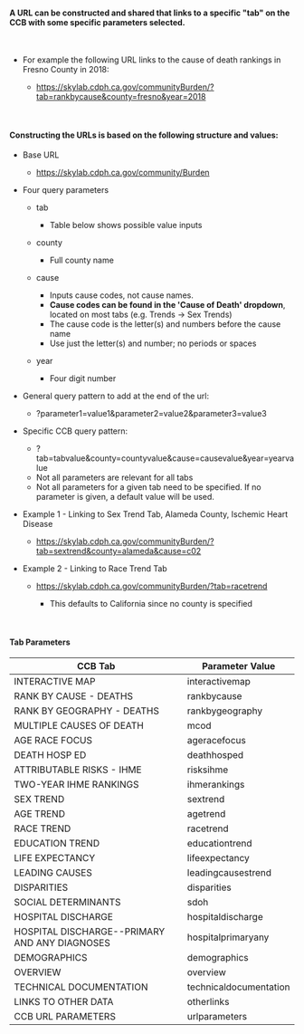 #### A URL can be constructed and shared that links to a specific "tab" on the CCB with some specific parameters selected.

<br>

-   For example the following URL links to the cause of death rankings in Fresno County in 2018:

    -   <a target="_blank" rel="noopener noreferrer" href="https://skylab.cdph.ca.gov/communityBurden/?tab=rankbycause&county=fresno&year=2018">https://skylab.cdph.ca.gov/communityBurden/?tab=rankbycause&county=fresno&year=2018</a>
    
<br>

#### Constructing the URLs is based on the following structure and values:

-   Base URL

    -   <a target="_blank" rel="noopener noreferrer" href="https://skylab.cdph.ca.gov/community/Burden">https://skylab.cdph.ca.gov/community/Burden</a>

-   Four query parameters

    -   tab

        -   Table below shows possible value inputs

    -   county

        -   Full county name

    -   cause

        -   Inputs cause codes, not cause names.
        -   **Cause codes can be found in the 'Cause of Death' dropdown**, located on most tabs (e.g. Trends -\> Sex Trends)
        -   The cause code is the letter(s) and numbers before the cause name
        -   Use just the letter(s) and number; no periods or spaces

    -   year

        -   Four digit number

-   General query pattern to add at the end of the url:

    -   ?parameter1=value1&parameter2=value2&parameter3=value3

-   Specific CCB query pattern:

    -   ?tab=tabvalue&county=countyvalue&cause=causevalue&year=yearvalue
    -   Not all parameters are relevant for all tabs
    -   Not all parameters for a given tab need to be specified. If no parameter is given, a default value will be used.

-   Example 1 - Linking to Sex Trend Tab, Alameda County, Ischemic Heart Disease

    -   <a target="_blank" rel="noopener noreferrer" href="https://skylab.cdph.ca.gov/communityBurden/?tab=sextrend&county=alameda&cause=c02">https://skylab.cdph.ca.gov/communityBurden/?tab=sextrend&county=alameda&cause=c02</a>

-   Example 2 - Linking to Race Trend Tab

    -   <a target="_blank" rel="noopener noreferrer" href="https://skylab.cdph.ca.gov/communityBurden/?tab=racetrend">https://skylab.cdph.ca.gov/communityBurden/?tab=racetrend</a>

        -   This defaults to California since no county is specified

<br>

#### Tab Parameters

| CCB Tab                                       | Parameter Value        |
|-----------------------------------------------|------------------------|
| INTERACTIVE MAP                               | interactivemap         |
| RANK BY CAUSE - DEATHS                        | rankbycause            |
| RANK BY GEOGRAPHY - DEATHS                    | rankbygeography        |
| MULTIPLE CAUSES OF DEATH                      | mcod                   |
| AGE RACE FOCUS                                | ageracefocus           |
| DEATH HOSP ED                                 | deathhosped            |
| ATTRIBUTABLE RISKS - IHME                     | risksihme              |
| TWO-YEAR IHME RANKINGS                        | ihmerankings           |
| SEX TREND                                     | sextrend               |
| AGE TREND                                     | agetrend               |
| RACE TREND                                    | racetrend              |
| EDUCATION TREND                               | educationtrend         |
| LIFE EXPECTANCY                               | lifeexpectancy         |
| LEADING CAUSES                                | leadingcausestrend     |
| DISPARITIES                                   | disparities            |
| SOCIAL DETERMINANTS                           | sdoh                   |
| HOSPITAL DISCHARGE                            | hospitaldischarge      |
| HOSPITAL DISCHARGE--PRIMARY AND ANY DIAGNOSES | hospitalprimaryany     |
| DEMOGRAPHICS                                  | demographics           |
| OVERVIEW                                      | overview               |
| TECHNICAL DOCUMENTATION                       | technicaldocumentation |
| LINKS TO OTHER DATA                           | otherlinks             |
| CCB URL PARAMETERS                            | urlparameters          |
